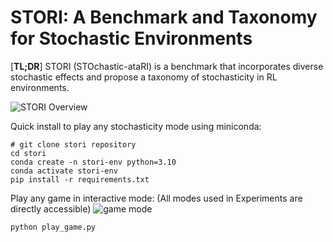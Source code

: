 # STORI: A Benchmark and Taxonomy for Stochastic Environments

[**TL;DR**] STORI (STOchastic-ataRI) is a benchmark that incorporates diverse stochastic effects and propose a taxonomy of stochasticity in RL environments.

![STORI Overview](https://raw.githubusercontent.com/stori/stori/main/docs/stori_overview.png)


Quick install to play any stochasticity mode using miniconda:
```
# git clone stori repository
cd stori
conda create -n stori-env python=3.10
conda activate stori-env
pip install -r requirements.txt
```

Play any game in interactive mode: (All modes used in Experiments are directly accessible)
![game mode](https://raw.githubusercontent.com/stori/stori/main/docs/mode_selection.png)
```
python play_game.py
```
